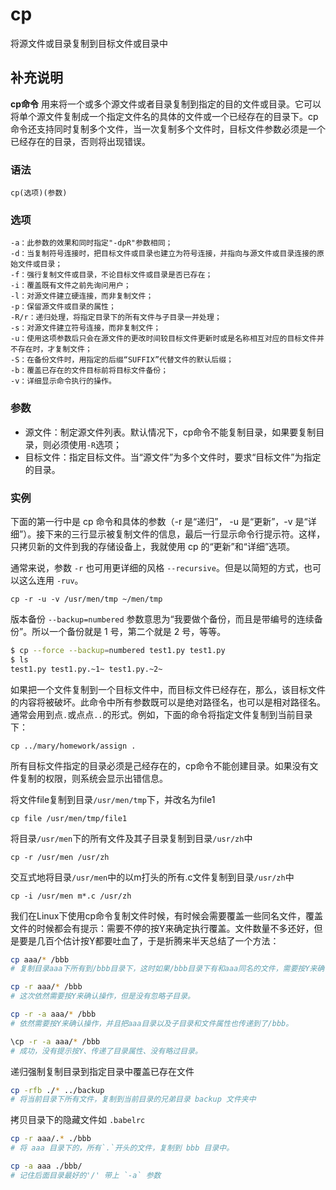 cp
===

将源文件或目录复制到目标文件或目录中

## 补充说明

**cp命令** 用来将一个或多个源文件或者目录复制到指定的目的文件或目录。它可以将单个源文件复制成一个指定文件名的具体的文件或一个已经存在的目录下。cp命令还支持同时复制多个文件，当一次复制多个文件时，目标文件参数必须是一个已经存在的目录，否则将出现错误。

### 语法  

```
cp(选项)(参数)
```

### 选项  

```
-a：此参数的效果和同时指定"-dpR"参数相同；
-d：当复制符号连接时，把目标文件或目录也建立为符号连接，并指向与源文件或目录连接的原始文件或目录；
-f：强行复制文件或目录，不论目标文件或目录是否已存在；
-i：覆盖既有文件之前先询问用户；
-l：对源文件建立硬连接，而非复制文件；
-p：保留源文件或目录的属性；
-R/r：递归处理，将指定目录下的所有文件与子目录一并处理；
-s：对源文件建立符号连接，而非复制文件；
-u：使用这项参数后只会在源文件的更改时间较目标文件更新时或是名称相互对应的目标文件并不存在时，才复制文件；
-S：在备份文件时，用指定的后缀“SUFFIX”代替文件的默认后缀；
-b：覆盖已存在的文件目标前将目标文件备份；
-v：详细显示命令执行的操作。
```

### 参数  

*   源文件：制定源文件列表。默认情况下，cp命令不能复制目录，如果要复制目录，则必须使用`-R`选项；
*   目标文件：指定目标文件。当“源文件”为多个文件时，要求“目标文件”为指定的目录。

### 实例  

下面的第一行中是 cp 命令和具体的参数（-r 是“递归”， -u 是“更新”，-v 是“详细”）。接下来的三行显示被复制文件的信息，最后一行显示命令行提示符。这样，只拷贝新的文件到我的存储设备上，我就使用 cp 的“更新”和“详细”选项。

通常来说，参数 `-r` 也可用更详细的风格 `--recursive`。但是以简短的方式，也可以这么连用 `-ruv`。

```
cp -r -u -v /usr/men/tmp ~/men/tmp
```

版本备份 `--backup=numbered` 参数意思为“我要做个备份，而且是带编号的连续备份”。所以一个备份就是 1 号，第二个就是 2 号，等等。

```bash
$ cp --force --backup=numbered test1.py test1.py
$ ls
test1.py test1.py.~1~ test1.py.~2~
```

如果把一个文件复制到一个目标文件中，而目标文件已经存在，那么，该目标文件的内容将被破坏。此命令中所有参数既可以是绝对路径名，也可以是相对路径名。通常会用到点`.`或点点`..`的形式。例如，下面的命令将指定文件复制到当前目录下：

```
cp ../mary/homework/assign .
```

所有目标文件指定的目录必须是己经存在的，cp命令不能创建目录。如果没有文件复制的权限，则系统会显示出错信息。

将文件file复制到目录`/usr/men/tmp`下，并改名为file1

```
cp file /usr/men/tmp/file1
```

将目录`/usr/men`下的所有文件及其子目录复制到目录`/usr/zh`中

```
cp -r /usr/men /usr/zh
```

交互式地将目录`/usr/men`中的以m打头的所有.c文件复制到目录`/usr/zh`中

```
cp -i /usr/men m*.c /usr/zh
```

我们在Linux下使用cp命令复制文件时候，有时候会需要覆盖一些同名文件，覆盖文件的时候都会有提示：需要不停的按Y来确定执行覆盖。文件数量不多还好，但是要是几百个估计按Y都要吐血了，于是折腾来半天总结了一个方法：

```bash
cp aaa/* /bbb
# 复制目录aaa下所有到/bbb目录下，这时如果/bbb目录下有和aaa同名的文件，需要按Y来确认并且会略过aaa目录下的子目录。

cp -r aaa/* /bbb
# 这次依然需要按Y来确认操作，但是没有忽略子目录。

cp -r -a aaa/* /bbb
# 依然需要按Y来确认操作，并且把aaa目录以及子目录和文件属性也传递到了/bbb。

\cp -r -a aaa/* /bbb
# 成功，没有提示按Y、传递了目录属性、没有略过目录。
```

递归强制复制目录到指定目录中覆盖已存在文件

```bash
cp -rfb ./* ../backup
# 将当前目录下所有文件，复制到当前目录的兄弟目录 backup 文件夹中
```

拷贝目录下的隐藏文件如 `.babelrc`

```bash
cp -r aaa/.* ./bbb
# 将 aaa 目录下的，所有`.`开头的文件，复制到 bbb 目录中。

cp -a aaa ./bbb/ 
# 记住后面目录最好的'/' 带上 `-a` 参数
```


<!-- Linux命令行搜索引擎：https://jaywcjlove.github.io/linux-command/ -->
